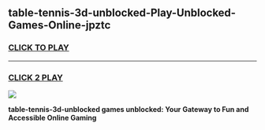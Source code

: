 
## table-tennis-3d-unblocked-Play-Unblocked-Games-Online-jpztc
<h3>
<a href="https://premium76.site?title=table-tennis-3d-unblocked&ref=25A">CLICK TO PLAY</a></h3>
<hr>

<h3>
<a href="https://premium76.site?title=table-tennis-3d-unblocked&ref=25A">CLICK 2 PLAY</a>
  
</h3>

<a href="https://premium76.site?title=table-tennis-3d-unblocked&ref=25A"><img src="https://clearcache.store/games.png"></a>


**table-tennis-3d-unblocked games unblocked: Your Gateway to Fun and Accessible Online Gaming**
